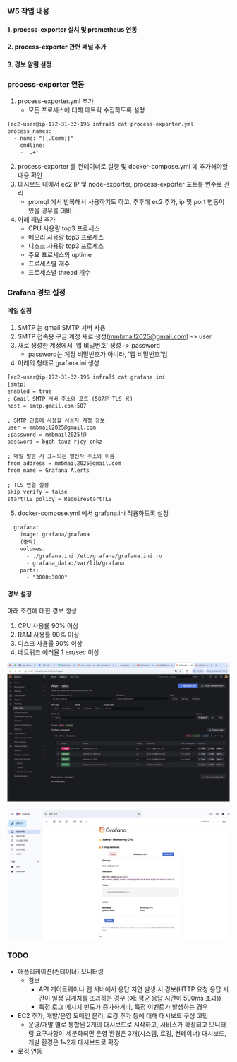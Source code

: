 ### W5 작업 내용
#### 1. process-exporter 설치 및 prometheus 연동
#### 2. process-exporter 관련 패널 추가
#### 3. 경보 알림 설정


### process-exporter 연동 
1. process-exporter.yml 추가
   - 모든 프로세스에 대해 매트릭 수집하도록 설정
```
[ec2-user@ip-172-31-32-196 infra]$ cat process-exporter.yml 
process_names:
  - name: "{{.Comm}}"
    cmdline:
    - '.+'
```
2. process-exporter 를 컨테이너로 실행 및 docker-compose.yml 에 추가해야할 내용 확인 
3. 대시보드 내에서 ec2 IP 및 node-exporter, process-exporter 포트를 변수로 관리
   - promql 에서 반복해서 사용하기도 하고, 추후에 ec2 추가, ip 및 port 변동이 있을 경우를 대비
4. 아래 패널 추가
   - CPU 사용량 top3 프로세스
   - 메모리 사용량 top3 프로세스
   - 디스크 사용량 top3 프로세스
   - 주요 프로세스의 uptime
   - 프로세스별 개수
   - 프로세스별 thread 개수

### Grafana 경보 설정
#### 메일 설정
1. SMTP 는 gmail SMTP 서버 사용
2. SMTP 접속용 구글 계정 새로 생성(mmbmail2025@gmail.com) -> user
3. 새로 생성한 계정에서 '앱 비밀번호' 생성 -> password
   - password는 계정 비밀번호가 아니라, '앱 비밀번호'임
4. 아래의 형태로 grafana.ini 생성
```
[ec2-user@ip-172-31-32-196 infra]$ cat grafana.ini 
[smtp]
enabled = true
; Gmail SMTP 서버 주소와 포트 (587은 TLS 용)
host = smtp.gmail.com:587

; SMTP 인증에 사용할 사용자 계정 정보
user = mmbmail2025@gmail.com
;password = mmbmail2025!@
password = bgch tauz rjcy cnkz

; 메일 발송 시 표시되는 발신자 주소와 이름
from_address = mmbmail2025@gmail.com
from_name = Grafana Alerts

; TLS 연결 설정
skip_verify = false
startTLS_policy = RequireStartTLS
```
5. docker-compose.yml 에서 grafana.ini 적용하도록 설정
```
  grafana:
    image: grafana/grafana
    (중략)
    volumes:
      - ./grafana.ini:/etc/grafana/grafana.ini:ro
      - grafana_data:/var/lib/grafana
    ports:
      - "3000:3000"
```
#### 경보 설정
아래 조건에 대한 경보 생성
1. CPU 사용률 90% 이상
2. RAM 사용률 90% 이상
3. 디스크 사용률 90% 이상
4. 네트워크 에러율 1 err/sec 이상

![grafana_alerts](../../9_images/grafana_alerts.jpg)

![grafana_alert_mail](../../9_images/grafana_alert_mail.jpg)


### TODO 
- 애플리케이션(컨테이너) 모니터링 
  - 경보 
    - API 게이트웨이나 웹 서버에서 응답 지연 발생 시 경보(HTTP 요청 응답 시간이 일정 임계치를 초과하는 경우 (예: 평균 응답 시간이 500ms 초과))
    - 특정 로그 메시지 빈도가 증가하거나, 특정 이벤트가 발생하는 경우
- EC2 추가, 개발/운영 도메인 분리, 로깅 추가 등에 대해 대시보드 구성 고민
  - 운영/개발 별로 통합된 2개의 대시보드로 시작하고, 서비스가 확장되고 모니터링 요구사항이 세분화되면 운영 환경은 3개(시스템, 로깅, 컨테이너) 대시보드, 개발 환경은 1~2개 대시보드로 확장
- 로깅 연동
